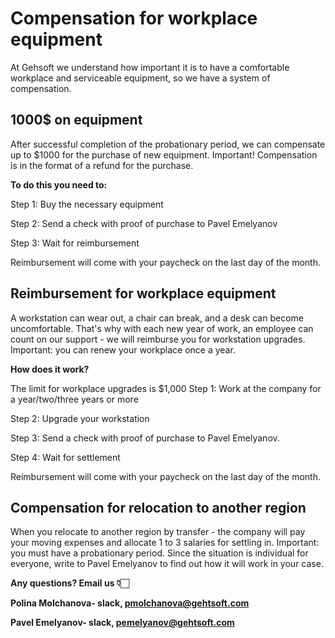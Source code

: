 # Compensation for workplace equipment

At Gehsoft we understand how important it is to have a comfortable workplace and serviceable equipment, so we have a system of compensation.

## 1000$ on equipment

After successful completion of the probationary period, we can compensate up to $1000 for the purchase of new equipment.
Important! Compensation is in the format of a refund for the purchase.

**To do this you need to:**

Step 1: Buy the necessary equipment 
>
Step 2: Send a check with proof of purchase to Pavel Emelyanov 
>
Step 3: Wait for reimbursement
>
Reimbursement will come with your paycheck on the last day of the month.

## Reimbursement for workplace equipment

A workstation can wear out, a chair can break, and a desk can become uncomfortable. That's why with each new year of work, an employee can count on our support - we will reimburse you for workstation upgrades. 
Important: you can renew your workplace once a year.

**How does it work?**

The limit for workplace upgrades is $1,000
Step 1: Work at the company for a year/two/three years or more 
>
Step 2: Upgrade your workstation 
>
Step 3: Send a check with proof of purchase to Pavel Emelyanov. 
>
Step 4: Wait for settlement 
>
Reimbursement will come with your paycheck on the last day of the month.

## Compensation for relocation to another region

When you relocate to another region by transfer - the company will pay your moving expenses and allocate 1 to 3 salaries for settling in. 
Important: you must have a probationary period.
Since the situation is individual for everyone, write to Pavel Emelyanov to find out how it will work in your case. 

**Any questions? Email us 👇🏻**

**Polina Molchanova- slack, pmolchanova@gehtsoft.com**
>
**Pavel Emelyanov- slack, pemelyanov@gehtsoft.com**
